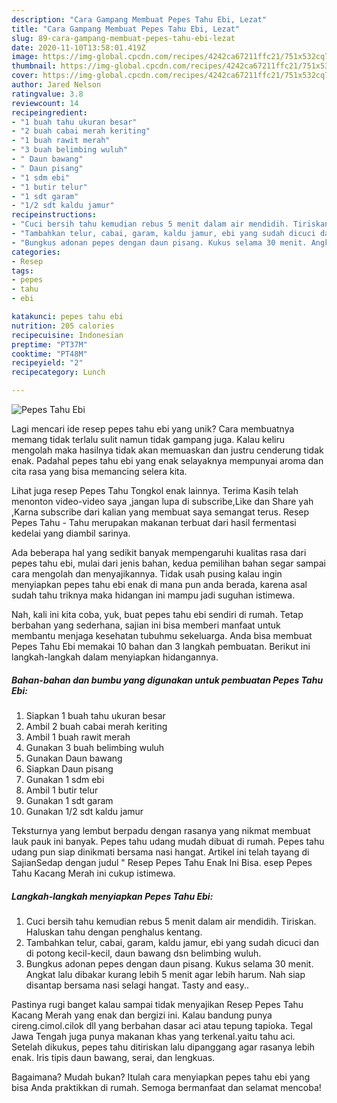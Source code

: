 ```yaml
---
description: "Cara Gampang Membuat Pepes Tahu Ebi, Lezat"
title: "Cara Gampang Membuat Pepes Tahu Ebi, Lezat"
slug: 89-cara-gampang-membuat-pepes-tahu-ebi-lezat
date: 2020-11-10T13:58:01.419Z
image: https://img-global.cpcdn.com/recipes/4242ca67211ffc21/751x532cq70/pepes-tahu-ebi-foto-resep-utama.jpg
thumbnail: https://img-global.cpcdn.com/recipes/4242ca67211ffc21/751x532cq70/pepes-tahu-ebi-foto-resep-utama.jpg
cover: https://img-global.cpcdn.com/recipes/4242ca67211ffc21/751x532cq70/pepes-tahu-ebi-foto-resep-utama.jpg
author: Jared Nelson
ratingvalue: 3.8
reviewcount: 14
recipeingredient:
- "1 buah tahu ukuran besar"
- "2 buah cabai merah keriting"
- "1 buah rawit merah"
- "3 buah belimbing wuluh"
- " Daun bawang"
- " Daun pisang"
- "1 sdm ebi"
- "1 butir telur"
- "1 sdt garam"
- "1/2 sdt kaldu jamur"
recipeinstructions:
- "Cuci bersih tahu kemudian rebus 5 menit dalam air mendidih. Tiriskan. Haluskan tahu dengan penghalus kentang."
- "Tambahkan telur, cabai, garam, kaldu jamur, ebi yang sudah dicuci dan di potong kecil-kecil, daun bawang dsn belimbing wuluh."
- "Bungkus adonan pepes dengan daun pisang. Kukus selama 30 menit. Angkat lalu dibakar kurang lebih 5 menit agar lebih harum. Nah siap disantap bersama nasi selagi hangat. Tasty and easy.."
categories:
- Resep
tags:
- pepes
- tahu
- ebi

katakunci: pepes tahu ebi 
nutrition: 205 calories
recipecuisine: Indonesian
preptime: "PT37M"
cooktime: "PT48M"
recipeyield: "2"
recipecategory: Lunch

---
```



![Pepes Tahu Ebi](https://img-global.cpcdn.com/recipes/4242ca67211ffc21/751x532cq70/pepes-tahu-ebi-foto-resep-utama.jpg)

Lagi mencari ide resep pepes tahu ebi yang unik? Cara membuatnya memang tidak terlalu sulit namun tidak gampang juga. Kalau keliru mengolah maka hasilnya tidak akan memuaskan dan justru cenderung tidak enak. Padahal pepes tahu ebi yang enak selayaknya mempunyai aroma dan cita rasa yang bisa memancing selera kita.

Lihat juga resep Pepes Tahu Tongkol enak lainnya. Terima Kasih telah menonton video-video saya ,jangan lupa di subscribe,Like dan Share yah ,Karna subscribe dari kalian yang membuat saya semangat terus. Resep Pepes Tahu - Tahu merupakan makanan terbuat dari hasil fermentasi kedelai yang diambil sarinya.

Ada beberapa hal yang sedikit banyak mempengaruhi kualitas rasa dari pepes tahu ebi, mulai dari jenis bahan, kedua pemilihan bahan segar sampai cara mengolah dan menyajikannya. Tidak usah pusing kalau ingin menyiapkan pepes tahu ebi enak di mana pun anda berada, karena asal sudah tahu triknya maka hidangan ini mampu jadi suguhan istimewa.


Nah, kali ini kita coba, yuk, buat pepes tahu ebi sendiri di rumah. Tetap berbahan yang sederhana, sajian ini bisa memberi manfaat untuk membantu menjaga kesehatan tubuhmu sekeluarga. Anda bisa membuat Pepes Tahu Ebi memakai 10 bahan dan 3 langkah pembuatan. Berikut ini langkah-langkah dalam menyiapkan hidangannya.

<!--inarticleads1-->

##### Bahan-bahan dan bumbu yang digunakan untuk pembuatan Pepes Tahu Ebi:

1. Siapkan 1 buah tahu ukuran besar
1. Ambil 2 buah cabai merah keriting
1. Ambil 1 buah rawit merah
1. Gunakan 3 buah belimbing wuluh
1. Gunakan  Daun bawang
1. Siapkan  Daun pisang
1. Gunakan 1 sdm ebi
1. Ambil 1 butir telur
1. Gunakan 1 sdt garam
1. Gunakan 1/2 sdt kaldu jamur


Teksturnya yang lembut berpadu dengan rasanya yang nikmat membuat lauk pauk ini banyak. Pepes tahu udang mudah dibuat di rumah. Pepes tahu udang pun siap dinikmati bersama nasi hangat. Artikel ini telah tayang di SajianSedap dengan judul &#34; Resep Pepes Tahu Enak Ini Bisa. esep Pepes Tahu Kacang Merah ini cukup istimewa. 

<!--inarticleads2-->

##### Langkah-langkah menyiapkan Pepes Tahu Ebi:

1. Cuci bersih tahu kemudian rebus 5 menit dalam air mendidih. Tiriskan. Haluskan tahu dengan penghalus kentang.
1. Tambahkan telur, cabai, garam, kaldu jamur, ebi yang sudah dicuci dan di potong kecil-kecil, daun bawang dsn belimbing wuluh.
1. Bungkus adonan pepes dengan daun pisang. Kukus selama 30 menit. Angkat lalu dibakar kurang lebih 5 menit agar lebih harum. Nah siap disantap bersama nasi selagi hangat. Tasty and easy..


Pastinya rugi banget kalau sampai tidak menyajikan Resep Pepes Tahu Kacang Merah yang enak dan bergizi ini. Kalau bandung punya cireng.cimol.cilok dll yang berbahan dasar aci atau tepung tapioka. Tegal Jawa Tengah juga punya makanan khas yang terkenal.yaitu tahu aci. Setelah dikukus, pepes tahu ditiriskan lalu dipanggang agar rasanya lebih enak. Iris tipis daun bawang, serai, dan lengkuas. 

Bagaimana? Mudah bukan? Itulah cara menyiapkan pepes tahu ebi yang bisa Anda praktikkan di rumah. Semoga bermanfaat dan selamat mencoba!
